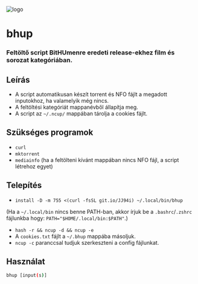 ![logo](https://i.kek.sh/coQmSWoCfSX.png)
# bhup
### Feltöltő script BitHUmenre eredeti release-ekhez film és sorozat kategóriában.
## Leírás
* A script automatikusan készít torrent és NFO fájlt a megadott inputokhoz, ha valamelyik még nincs.
* A feltöltési kategóriát mappanévből állapítja meg.
* A script az `~/.ncup/` mappában tárolja a cookies fájlt.
## Szükséges programok
* `curl`
* `mktorrent`
* `mediainfo` (ha a feltölteni kívánt mappában nincs NFO fájl, a script létrehoz egyet)
## Telepítés
* `install -D -m 755 <(curl -fsSL git.io/JJ94i) ~/.local/bin/bhup`

(Ha a `~/.local/bin` nincs benne PATH-ban, akkor írjuk be a `.bashrc`/`.zshrc` fájlunkba hogy: `PATH="$HOME/.local/bin:$PATH"`.)
* `hash -r && ncup -d && ncup -e`
* A `cookies.txt` fájlt a `~/.bhup` mappába másoljuk.
* `ncup -c` paranccsal tudjuk szerkeszteni a config fájlunkat.
## Használat
```sh
bhup [input(s)]
```
